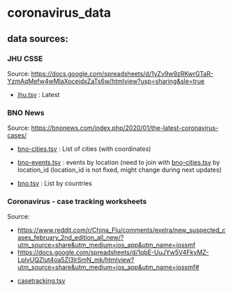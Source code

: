 
# coronavirus_data

## data sources:

### JHU CSSE

Source: https://docs.google.com/spreadsheets/d/1yZv9w9zRKwrGTaR-YzmAqMefw4wMlaXocejdxZaTs6w/htmlview?usp=sharing&sle=true

* [jhu.tsv](data/jhu.tsv) : Latest



### BNO News

Source: https://bnonews.com/index.php/2020/01/the-latest-coronavirus-cases/

* [bno-cities.tsv](data/bno-cities.tsv) : List of cities (with coordinates)

* [bno-events.tsv](data/bno-events.tsv) : events by location (need to join with [bno-cities.tsv](data/bno-cities.tsv) by location_id (location_id is not fixed, might change during next updates)

* [bno.tsv](data/bno.tsv) : List by countries



### Coronavirus - case tracking worksheets

Source:
- https://www.reddit.com/r/China_Flu/comments/exelra/new_suspected_cases_february_2nd_edition_all_new/?utm_source=share&utm_medium=ios_app&utm_name=iossmf
- https://docs.google.com/spreadsheets/d/1qbE-UuJYw5V4FkyMZ-LplvUQZlut4oa5Zl3lrSmN_mk/htmlview?utm_source=share&utm_medium=ios_app&utm_name=iossmf#

* [casetracking.tsv](data/casetracking.tsv)



